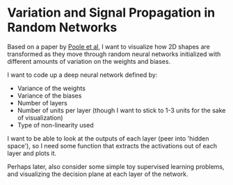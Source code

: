 # Variation and Signal Propagation in Random Networks

Based on a paper by [Poole et al](https://arxiv.org/pdf/1606.05340.pdf), I want to visualize how 2D shapes are transformed as they move through random neural networks initialized with different amounts of variation on the weights and biases. 

I want to code up a deep neural network defined by:
- Variance of the weights
- Variance of the biases 
- Number of layers
- Number of units per layer (though I want to stick to 1-3 units for the sake of visualization)
- Type of non-linearity used


I want to be able to look at the outputs of each layer (peer into 'hidden space'), so I need some function that extracts the activations out of each layer and plots it. 

Perhaps later, also consider some simple toy supervised learning problems, and visualizing the decision plane at each layer of the network.